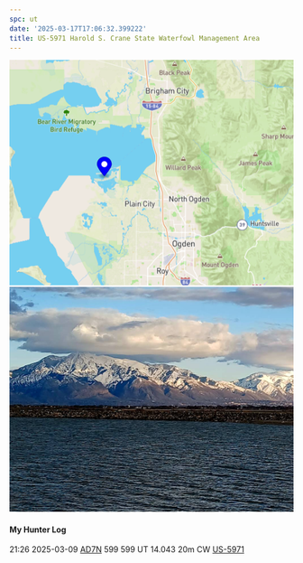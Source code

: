 ```yaml
---
spc: ut
date: '2025-03-17T17:06:32.399222'
title: US-5971 Harold S. Crane State Waterfowl Management Area
---
```


![pasted_image.png](/static/pasted_image_0167.png)
![pasted_image001.png](/static/pasted_image001_0144.png)


#### My Hunter Log
21:26    2025-03-09    [AD7N](https://qrz.com/db/AD7N)    599    599    UT    14.043    20m    CW    [US-5971](https://pota.app/#/park/US-5971)